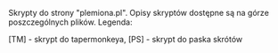 Skrypty do strony "plemiona.pl". 
Opisy skryptów dostępne są na górze poszczególnych plików. 
Legenda:

[TM] - skrypt do tapermonkeya,
[PS] - skrypt do paska skrótów
